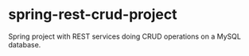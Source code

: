 # spring-rest-crud-project

Spring project with REST services doing CRUD operations on a MySQL database.